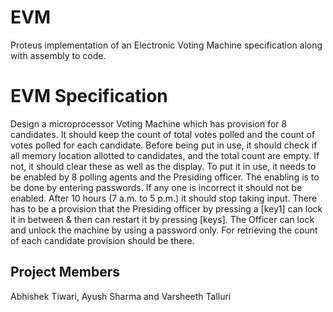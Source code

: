 # EVM
Proteus implementation of an Electronic Voting Machine specification along with assembly to code.

# EVM Specification

Design a microprocessor Voting Machine which has provision for 8 candidates. It should keep the count of total votes polled and the count of votes polled for each candidate. Before being put in use, it should check if all memory location allotted to candidates, and the total count are empty. If not, it should clear these as well as the display. To put it in use, it needs to be enabled by 8 polling agents and the Presiding officer. The enabling is to be done by entering passwords. If any one is incorrect it should not be enabled. After 10 hours (7 a.m. to 5 p.m.) it should stop taking input. There has to be a provision that the Presiding officer by pressing a [key1] can lock it in between & then can restart it by pressing [keys]. The Officer can lock and unlock the machine by using a password only. For retrieving the count of each candidate provision should be there. 

## Project Members
Abhishek Tiwari, Ayush Sharma and Varsheeth Talluri 
